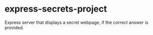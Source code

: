 # express-secrets-project
Express server that displays a secret webpage, if the correct answer is provided.
